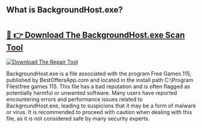 ## What is BackgroundHost.exe? 

# <h2><a href="https://exedetect.com/download.php?BackgroundHost.exe">🔗 👉 Download The BackgroundHost.exe Scan Tool</a></h2>

[![Download The Repair Tool](https://exedetect.com/download-button.jpg)](https://exedetect.com/download.php?BackgroundHost.exe)

BackgroundHost.exe is a file associated with the program Free Games 115, published by BestOffersApp.com and located in the install path C:\Program Files\free games 115. This file has a bad reputation and is often flagged as potentially harmful or unwanted software. Many users have reported encountering errors and performance issues related to BackgroundHost.exe, leading to suspicions that it may be a form of malware or virus. It is recommended to proceed with caution when dealing with this file, as it is not considered safe by many security experts.